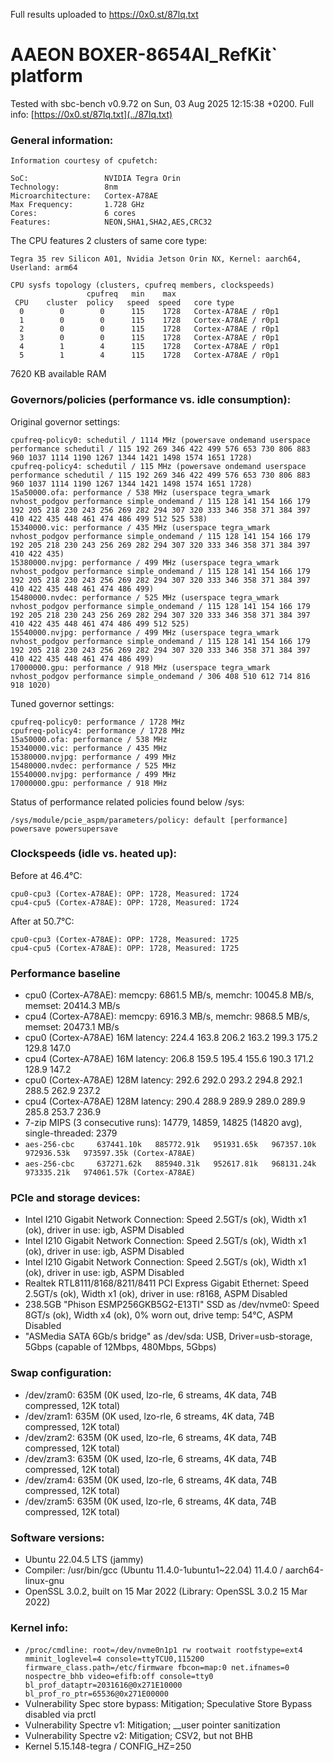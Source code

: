 Full results uploaded to https://0x0.st/87lq.txt
 
# AAEON BOXER-8654AI_RefKit` platform
 
Tested with sbc-bench v0.9.72 on Sun, 03 Aug 2025 12:15:38 +0200. Full info: [https://0x0.st/87lq.txt](../87lq.txt)
 
### General information:
 
    Information courtesy of cpufetch:
    
    SoC:                 NVIDIA Tegra Orin
    Technology:          8nm
    Microarchitecture:   Cortex-A78AE
    Max Frequency:       1.728 GHz
    Cores:               6 cores
    Features:            NEON,SHA1,SHA2,AES,CRC32
    
The CPU features 2 clusters of same core type:
 
    Tegra 35 rev Silicon A01, Nvidia Jetson Orin NX, Kernel: aarch64, Userland: arm64
    
    CPU sysfs topology (clusters, cpufreq members, clockspeeds)
                     cpufreq   min    max
     CPU    cluster  policy   speed  speed   core type
      0        0        0      115    1728   Cortex-A78AE / r0p1
      1        0        0      115    1728   Cortex-A78AE / r0p1
      2        0        0      115    1728   Cortex-A78AE / r0p1
      3        0        0      115    1728   Cortex-A78AE / r0p1
      4        1        4      115    1728   Cortex-A78AE / r0p1
      5        1        4      115    1728   Cortex-A78AE / r0p1
 
7620 KB available RAM
 
### Governors/policies (performance vs. idle consumption):
 
Original governor settings:
 
    cpufreq-policy0: schedutil / 1114 MHz (powersave ondemand userspace performance schedutil / 115 192 269 346 422 499 576 653 730 806 883 960 1037 1114 1190 1267 1344 1421 1498 1574 1651 1728)
    cpufreq-policy4: schedutil / 115 MHz (powersave ondemand userspace performance schedutil / 115 192 269 346 422 499 576 653 730 806 883 960 1037 1114 1190 1267 1344 1421 1498 1574 1651 1728)
    15a50000.ofa: performance / 538 MHz (userspace tegra_wmark nvhost_podgov performance simple_ondemand / 115 128 141 154 166 179 192 205 218 230 243 256 269 282 294 307 320 333 346 358 371 384 397 410 422 435 448 461 474 486 499 512 525 538)
    15340000.vic: performance / 435 MHz (userspace tegra_wmark nvhost_podgov performance simple_ondemand / 115 128 141 154 166 179 192 205 218 230 243 256 269 282 294 307 320 333 346 358 371 384 397 410 422 435)
    15380000.nvjpg: performance / 499 MHz (userspace tegra_wmark nvhost_podgov performance simple_ondemand / 115 128 141 154 166 179 192 205 218 230 243 256 269 282 294 307 320 333 346 358 371 384 397 410 422 435 448 461 474 486 499)
    15480000.nvdec: performance / 525 MHz (userspace tegra_wmark nvhost_podgov performance simple_ondemand / 115 128 141 154 166 179 192 205 218 230 243 256 269 282 294 307 320 333 346 358 371 384 397 410 422 435 448 461 474 486 499 512 525)
    15540000.nvjpg: performance / 499 MHz (userspace tegra_wmark nvhost_podgov performance simple_ondemand / 115 128 141 154 166 179 192 205 218 230 243 256 269 282 294 307 320 333 346 358 371 384 397 410 422 435 448 461 474 486 499)
    17000000.gpu: performance / 918 MHz (userspace tegra_wmark nvhost_podgov performance simple_ondemand / 306 408 510 612 714 816 918 1020)
 
Tuned governor settings:
 
    cpufreq-policy0: performance / 1728 MHz
    cpufreq-policy4: performance / 1728 MHz
    15a50000.ofa: performance / 538 MHz
    15340000.vic: performance / 435 MHz
    15380000.nvjpg: performance / 499 MHz
    15480000.nvdec: performance / 525 MHz
    15540000.nvjpg: performance / 499 MHz
    17000000.gpu: performance / 918 MHz
 
Status of performance related policies found below /sys:
 
    /sys/module/pcie_aspm/parameters/policy: default [performance] powersave powersupersave
 
### Clockspeeds (idle vs. heated up):
 
Before at 46.4°C:
 
    cpu0-cpu3 (Cortex-A78AE): OPP: 1728, Measured: 1724 
    cpu4-cpu5 (Cortex-A78AE): OPP: 1728, Measured: 1724 
 
After at 50.7°C:
 
    cpu0-cpu3 (Cortex-A78AE): OPP: 1728, Measured: 1725 
    cpu4-cpu5 (Cortex-A78AE): OPP: 1728, Measured: 1725 
 
### Performance baseline
 
  * cpu0 (Cortex-A78AE): memcpy: 6861.5 MB/s, memchr: 10045.8 MB/s, memset: 20414.3 MB/s
  * cpu4 (Cortex-A78AE): memcpy: 6916.3 MB/s, memchr: 9868.5 MB/s, memset: 20473.1 MB/s
  * cpu0 (Cortex-A78AE) 16M latency: 224.4 163.8 206.2 163.2 199.3 175.2 129.8 147.0 
  * cpu4 (Cortex-A78AE) 16M latency: 206.8 159.5 195.4 155.6 190.3 171.2 128.9 147.2 
  * cpu0 (Cortex-A78AE) 128M latency: 292.6 292.0 293.2 294.8 292.1 288.5 262.9 237.2 
  * cpu4 (Cortex-A78AE) 128M latency: 290.4 288.9 289.9 289.0 289.9 285.8 253.7 236.9 
  * 7-zip MIPS (3 consecutive runs): 14779, 14859, 14825 (14820 avg), single-threaded: 2379
  * `aes-256-cbc     637441.10k   885772.91k   951931.65k   967357.10k   972936.53k   973597.35k (Cortex-A78AE)`
  * `aes-256-cbc     637271.62k   885940.31k   952617.81k   968131.24k   973335.21k   974061.57k (Cortex-A78AE)`
 
### PCIe and storage devices:
 
  * Intel I210 Gigabit Network Connection: Speed 2.5GT/s (ok), Width x1 (ok), driver in use: igb, ASPM Disabled
  * Intel I210 Gigabit Network Connection: Speed 2.5GT/s (ok), Width x1 (ok), driver in use: igb, ASPM Disabled
  * Intel I210 Gigabit Network Connection: Speed 2.5GT/s (ok), Width x1 (ok), driver in use: igb, ASPM Disabled
  * Realtek RTL8111/8168/8211/8411 PCI Express Gigabit Ethernet: Speed 2.5GT/s (ok), Width x1 (ok), driver in use: r8168, ASPM Disabled
  * 238.5GB "Phison ESMP256GKB5G2-E13TI" SSD as /dev/nvme0: Speed 8GT/s (ok), Width x4 (ok), 0% worn out, drive temp: 54°C, ASPM Disabled
  * "ASMedia SATA 6Gb/s bridge" as /dev/sda: USB, Driver=usb-storage, 5Gbps (capable of 12Mbps, 480Mbps, 5Gbps)
 
### Swap configuration:
 
  * /dev/zram0: 635M (0K used, lzo-rle, 6 streams, 4K data, 74B compressed, 12K total)
  * /dev/zram1: 635M (0K used, lzo-rle, 6 streams, 4K data, 74B compressed, 12K total)
  * /dev/zram2: 635M (0K used, lzo-rle, 6 streams, 4K data, 74B compressed, 12K total)
  * /dev/zram3: 635M (0K used, lzo-rle, 6 streams, 4K data, 74B compressed, 12K total)
  * /dev/zram4: 635M (0K used, lzo-rle, 6 streams, 4K data, 74B compressed, 12K total)
  * /dev/zram5: 635M (0K used, lzo-rle, 6 streams, 4K data, 74B compressed, 12K total)
 
### Software versions:
 
  * Ubuntu 22.04.5 LTS (jammy)
  * Compiler: /usr/bin/gcc (Ubuntu 11.4.0-1ubuntu1~22.04) 11.4.0 / aarch64-linux-gnu
  * OpenSSL 3.0.2, built on 15 Mar 2022 (Library: OpenSSL 3.0.2 15 Mar 2022)    
 
### Kernel info:
 
  * `/proc/cmdline: root=/dev/nvme0n1p1 rw rootwait rootfstype=ext4 mminit_loglevel=4 console=ttyTCU0,115200 firmware_class.path=/etc/firmware fbcon=map:0 net.ifnames=0 nospectre_bhb video=efifb:off console=tty0 bl_prof_dataptr=2031616@0x271E10000 bl_prof_ro_ptr=65536@0x271E00000 `
  * Vulnerability Spec store bypass:    Mitigation; Speculative Store Bypass disabled via prctl
  * Vulnerability Spectre v1:           Mitigation; __user pointer sanitization
  * Vulnerability Spectre v2:           Mitigation; CSV2, but not BHB
  * Kernel 5.15.148-tegra / CONFIG_HZ=250
